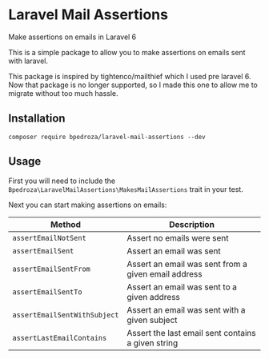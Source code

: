 # Laravel Mail Assertions
Make assertions on emails in Laravel 6

This is a simple package to allow you to make assertions on emails sent with laravel.

This package is inspired by tightenco/mailthief which I used pre laravel 6. Now that
package is no longer supported, so I made this one to allow me to migrate without too
much hassle.

## Installation

`composer require bpedroza/laravel-mail-assertions --dev`

## Usage

First you will need to include the `Bpedroza\LaravelMailAssertions\MakesMailAssertions` trait
in your test.

Next you can start making assertions on emails:

| Method | Description |
| ------ | ----------- |
| `assertEmailNotSent` | Assert no emails were sent |
| `assertEmailSent` | Assert an email was sent |
| `assertEmailSentFrom` | Assert an email was sent from a given email address |
| `assertEmailSentTo` | Assert an email was sent to a given address |
| `assertEmailSentWithSubject` | Assert an email was sent with a given subject |
| `assertLastEmailContains` | Assert the last email sent contains a given string |

